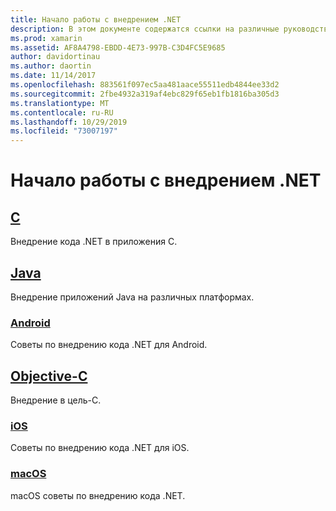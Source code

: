 ```yaml
---
title: Начало работы с внедрением .NET
description: В этом документе содержатся ссылки на различные руководства, в которых описывается использование внедрения .NET в проектах C, Java, Android, цели-C, iOS и macOS.
ms.prod: xamarin
ms.assetid: AF8A4798-EBDD-4E73-997B-C3D4FC5E9685
author: davidortinau
ms.author: daortin
ms.date: 11/14/2017
ms.openlocfilehash: 883561f097ec5aa481aace55511edb4844ee33d2
ms.sourcegitcommit: 2fbe4932a319af4ebc829f65eb1fb1816ba305d3
ms.translationtype: MT
ms.contentlocale: ru-RU
ms.lasthandoff: 10/29/2019
ms.locfileid: "73007197"
---
```

# <a name="getting-started-with-net-embedding"></a>Начало работы с внедрением .NET

## <a name="ccmd"></a>[C](c.md)

Внедрение кода .NET в приложения C.

## <a name="javajavaindexmd"></a>[Java](java/index.md)

Внедрение приложений Java на различных платформах.

### <a name="androidjavaandroidmd"></a>[Android](java/android.md)

Советы по внедрению кода .NET для Android.

## <a name="objective-cobjective-cindexmd"></a>[Objective-C](objective-c/index.md)

Внедрение в цель-C.

### <a name="iosobjective-ciosmd"></a>[iOS](objective-c/ios.md)

Советы по внедрению кода .NET для iOS.

### <a name="macosobjective-cmacosmd"></a>[macOS](objective-c/macos.md)

macOS советы по внедрению кода .NET.
